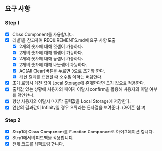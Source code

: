 ## 요구 사항

### Step 1

- [x] Class Component를 사용합니다.
- [x] 레벨1을 참고하여 REQUIREMENTS.md에 요구 사항 도출
  - [x] 2개의 숫자에 대해 덧셈이 가능하다.
  - [x] 2개의 숫자에 대해 뺄셈이 가능하다.
  - [x] 2개의 숫자에 대해 곱셈이 가능하다.
  - [x] 2개의 숫자에 대해 나눗셈이 가능하다.
  - [x] AC(All Clear)버튼을 누르면 0으로 초기화 한다.
  - [x] 계산 결과를 표현할 때 소수점 이하는 버림한다.
- [x] 초기 로딩시 이전 값이 Local Storage에 존재한다면 초기 값으로 적용한다.
- [x] 출력값 있는 상황에 사용자의 페이지 이탈시 confirm을 활용해 사용자의 이탈 여부를 확인한다.
- [x] 항상 사용자의 이탈시 마지막 출력값을 Local Storage에 저장한다.
- [x] 연산의 결과값이 Infinity일 경우 오류라는 문자열을 보여준다. (아이폰 참고)

### Step 2

- [x] Step1의 Class Component를 Function Component로 마이그레이션 합니다.
- [x] Step1에서의 피드백을 적용합니다.
- [x] 전체 코드를 리팩토링 합니다.
